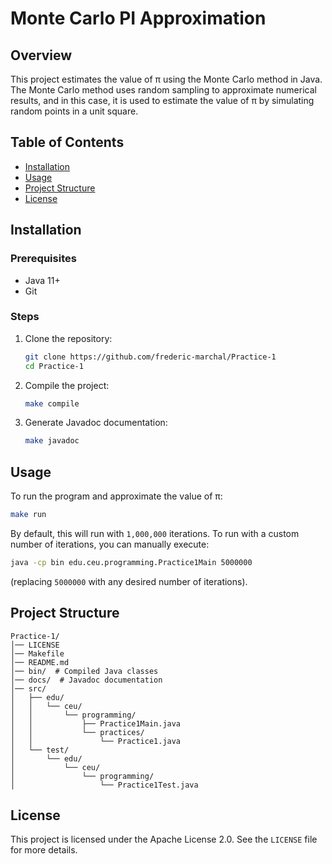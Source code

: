 # Monte Carlo PI Approximation

## Overview
This project estimates the value of π using the Monte Carlo method in Java. The Monte Carlo method uses random sampling to approximate numerical results, and in this case, it is used to estimate the value of π by simulating random points in a unit square.

## Table of Contents
- [Installation](#installation)
- [Usage](#usage)
- [Project Structure](#project-structure)
- [License](#license)

## Installation
### Prerequisites
- Java 11+
- Git

### Steps
1. Clone the repository:
   ```bash
   git clone https://github.com/frederic-marchal/Practice-1
   cd Practice-1
   ```

2. Compile the project:
   ```bash
   make compile
   ```

3. Generate Javadoc documentation:
   ```bash
   make javadoc
   ```

## Usage
To run the program and approximate the value of π:
```bash
make run
```
By default, this will run with `1,000,000` iterations. To run with a custom number of iterations, you can manually execute:
```bash
java -cp bin edu.ceu.programming.Practice1Main 5000000
```
(replacing `5000000` with any desired number of iterations).

## Project Structure
```
Practice-1/
│── LICENSE
│── Makefile
│── README.md
│── bin/  # Compiled Java classes
│── docs/  # Javadoc documentation
│── src/
│   ├── edu/
│   │   └── ceu/
│   │       └── programming/
│   │           ├── Practice1Main.java
│   │           └── practices/
│   │               └── Practice1.java
│   └── test/
│       └── edu/
│           └── ceu/
│               └── programming/
│                   └── Practice1Test.java
```

## License
This project is licensed under the Apache License 2.0. See the `LICENSE` file for more details.
